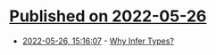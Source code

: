 # [Published on 2022-05-26](index.md)

* [2022-05-26, 15:16:07](https://news.ycombinator.com/item?id=31519370) - [Why Infer Types?](https://npf.io/2022/05/why-infer/)
